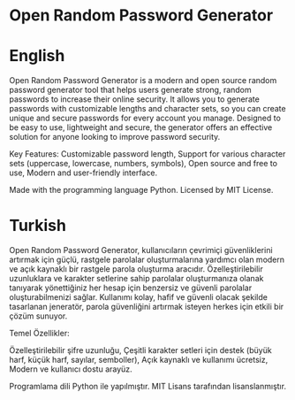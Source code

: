 # Open Random Password Generator

# English
Open Random Password Generator is a modern and open source random password generator tool that helps users generate strong, random passwords to increase their online security. It allows you to generate passwords with customizable lengths and character sets, so you can create unique and secure passwords for every account you manage. Designed to be easy to use, lightweight and secure, the generator offers an effective solution for anyone looking to improve password security.

Key Features:
Customizable password length,
Support for various character sets (uppercase, lowercase, numbers, symbols),
Open source and free to use,
Modern and user-friendly interface.

Made with the programming language Python.
Licensed by MIT License.

# Turkish
Open Random Password Generator, kullanıcıların çevrimiçi güvenliklerini artırmak için güçlü, rastgele parolalar oluşturmalarına yardımcı olan modern ve açık kaynaklı bir rastgele parola oluşturma aracıdır. Özelleştirilebilir uzunluklara ve karakter setlerine sahip parolalar oluşturmanıza olanak tanıyarak yönettiğiniz her hesap için benzersiz ve güvenli parolalar oluşturabilmenizi sağlar. Kullanımı kolay, hafif ve güvenli olacak şekilde tasarlanan jeneratör, parola güvenliğini artırmak isteyen herkes için etkili bir çözüm sunuyor.

Temel Özellikler:

Özelleştirilebilir şifre uzunluğu,
Çeşitli karakter setleri için destek (büyük harf, küçük harf, sayılar, semboller),
Açık kaynaklı ve kullanımı ücretsiz,
Modern ve kullanıcı dostu arayüz.

Programlama dili Python ile yapılmıştır.
MIT Lisans tarafından lisanslanmıştır.
